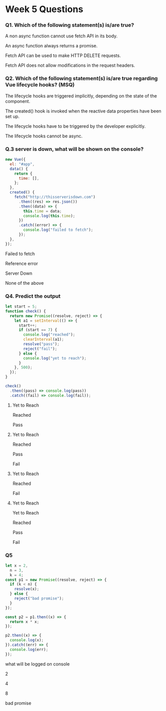 # Week 5 Questions

### Q1. Which of the following statement(s) is/are true?

A non async function cannot use fetch API in its body.

An async function always returns a promise.

Fetch API can be used to make HTTP DELETE requests.

Fetch API does not allow modifications in the request headers.

### Q2. Which of the following statement(s) is/are true regarding Vue lifecycle hooks? (MSQ)

The lifecycle hooks are triggered implicitly, depending on the state of the component.

The created() hook is invoked when the reactive data properties have been set up.

The lifecycle hooks have to be triggered by the developer explicitly.

The lifecycle hooks cannot be async.

### Q.3 server is down, what will be shown on the console?

```js
new Vue({
  el: "#app",
  data() {
    return {
      time: [],
    };
  },
  created() {
    fetch("http://thisserverisdown.com")
      .then((res) => res.json())
      .then((data) => {
        this.time = data;
        console.log(this.time);
      })
      .catch((error) => {
        console.log("failed to fetch");
      });
  },
});
```

Failed to fetch

Reference error

Server Down

None of the above

### Q4. Predict the output

```js
let start = 5;
function check() {
  return new Promise((resolve, reject) => {
    let a1 = setInterval(() => {
      start++;
      if (start == 7) {
        console.log("reached");
        clearInterval(a1);
        resolve("pass");
        reject("fail");
      } else {
        console.log("yet to reach");
      }
    }, 500);
  });
}

check()
  .then((pass) => console.log(pass))
  .catch((fail) => console.log(fail));
```

1. Yet to Reach

   Reached

   Pass

2. Yet to Reach

   Reached

   Pass

   Fail

3. Yet to Reach

   Reached

   Fail

4. Yet to Reach

   Yet to Reach

   Reached

   Pass

   Fail

### Q5

```js
let x = 2,
  n = 3,
  k = 4;
const p1 = new Promise((resolve, reject) => {
  if (k < n) {
    resolve(x);
  } else {
    reject("bad promise");
  }
});

const p2 = p1.then((x) => {
  return x * x;
});

p2.then((x) => {
  console.log(x);
}).catch((err) => {
  console.log(err);
});
```

what will be logged on console

2

4

8

bad promise
